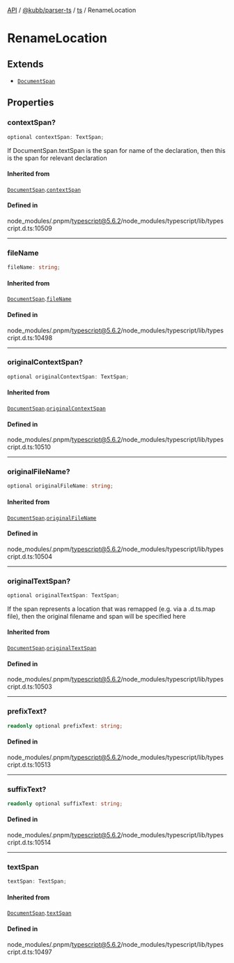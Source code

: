 [API](../../../../../packages.md) / [@kubb/parser-ts](../../../index.md) / [ts](../index.md) / RenameLocation

# RenameLocation

## Extends

- [`DocumentSpan`](DocumentSpan.md)

## Properties

### contextSpan?

```ts
optional contextSpan: TextSpan;
```

If DocumentSpan.textSpan is the span for name of the declaration,
then this is the span for relevant declaration

#### Inherited from

[`DocumentSpan`](DocumentSpan.md).[`contextSpan`](DocumentSpan.md#contextspan)

#### Defined in

node\_modules/.pnpm/typescript@5.6.2/node\_modules/typescript/lib/typescript.d.ts:10509

***

### fileName

```ts
fileName: string;
```

#### Inherited from

[`DocumentSpan`](DocumentSpan.md).[`fileName`](DocumentSpan.md#filename)

#### Defined in

node\_modules/.pnpm/typescript@5.6.2/node\_modules/typescript/lib/typescript.d.ts:10498

***

### originalContextSpan?

```ts
optional originalContextSpan: TextSpan;
```

#### Inherited from

[`DocumentSpan`](DocumentSpan.md).[`originalContextSpan`](DocumentSpan.md#originalcontextspan)

#### Defined in

node\_modules/.pnpm/typescript@5.6.2/node\_modules/typescript/lib/typescript.d.ts:10510

***

### originalFileName?

```ts
optional originalFileName: string;
```

#### Inherited from

[`DocumentSpan`](DocumentSpan.md).[`originalFileName`](DocumentSpan.md#originalfilename)

#### Defined in

node\_modules/.pnpm/typescript@5.6.2/node\_modules/typescript/lib/typescript.d.ts:10504

***

### originalTextSpan?

```ts
optional originalTextSpan: TextSpan;
```

If the span represents a location that was remapped (e.g. via a .d.ts.map file),
then the original filename and span will be specified here

#### Inherited from

[`DocumentSpan`](DocumentSpan.md).[`originalTextSpan`](DocumentSpan.md#originaltextspan)

#### Defined in

node\_modules/.pnpm/typescript@5.6.2/node\_modules/typescript/lib/typescript.d.ts:10503

***

### prefixText?

```ts
readonly optional prefixText: string;
```

#### Defined in

node\_modules/.pnpm/typescript@5.6.2/node\_modules/typescript/lib/typescript.d.ts:10513

***

### suffixText?

```ts
readonly optional suffixText: string;
```

#### Defined in

node\_modules/.pnpm/typescript@5.6.2/node\_modules/typescript/lib/typescript.d.ts:10514

***

### textSpan

```ts
textSpan: TextSpan;
```

#### Inherited from

[`DocumentSpan`](DocumentSpan.md).[`textSpan`](DocumentSpan.md#textspan)

#### Defined in

node\_modules/.pnpm/typescript@5.6.2/node\_modules/typescript/lib/typescript.d.ts:10497
